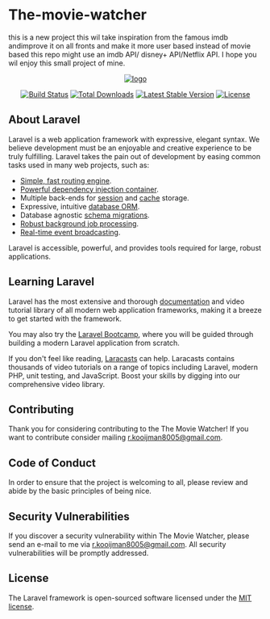 # The-movie-watcher
this is a new project this wil take inspiration from the famous imdb andimprove it on all fronts and make it more user based instead of movie based this repo might use an imdb API/ disney+ API/Netflix API.
I hope you wil enjoy this small project of mine.
<p align="center"><a href="https://rens-kooijman.com" target="_blank"><img src="https://rens-kooijman.com/images/favico1.png" alt="logo"></a></p>

<p align="center">
<a href="https://github.com/laravel/framework/actions"><img src="https://github.com/laravel/framework/workflows/tests/badge.svg" alt="Build Status"></a>
<a href="https://packagist.org/packages/laravel/framework"><img src="https://img.shields.io/packagist/dt/laravel/framework" alt="Total Downloads"></a>
<a href="https://packagist.org/packages/laravel/framework"><img src="https://img.shields.io/packagist/v/laravel/framework" alt="Latest Stable Version"></a>
<a href="https://packagist.org/packages/laravel/framework"><img src="https://img.shields.io/packagist/l/laravel/framework" alt="License"></a>
</p>

## About Laravel

Laravel is a web application framework with expressive, elegant syntax. We believe development must be an enjoyable and creative experience to be truly fulfilling. Laravel takes the pain out of development by easing common tasks used in many web projects, such as:

- [Simple, fast routing engine](https://laravel.com/docs/routing).
- [Powerful dependency injection container](https://laravel.com/docs/container).
- Multiple back-ends for [session](https://laravel.com/docs/session) and [cache](https://laravel.com/docs/cache) storage.
- Expressive, intuitive [database ORM](https://laravel.com/docs/eloquent).
- Database agnostic [schema migrations](https://laravel.com/docs/migrations).
- [Robust background job processing](https://laravel.com/docs/queues).
- [Real-time event broadcasting](https://laravel.com/docs/broadcasting).

Laravel is accessible, powerful, and provides tools required for large, robust applications.

## Learning Laravel

Laravel has the most extensive and thorough [documentation](https://laravel.com/docs) and video tutorial library of all modern web application frameworks, making it a breeze to get started with the framework.

You may also try the [Laravel Bootcamp](https://bootcamp.laravel.com), where you will be guided through building a modern Laravel application from scratch.

If you don't feel like reading, [Laracasts](https://laracasts.com) can help. Laracasts contains thousands of video tutorials on a range of topics including Laravel, modern PHP, unit testing, and JavaScript. Boost your skills by digging into our comprehensive video library.

## Contributing

Thank you for considering contributing to the The Movie Watcher! If you want to contribute consider mailing [r.kooijman8005@gmail.com](mailto:r.kooijman8005@gmail.com).

## Code of Conduct

In order to ensure that the project is welcoming to all, please review and abide by the basic principles of being nice.

## Security Vulnerabilities

If you discover a security vulnerability within The Movie Watcher, please send an e-mail to me via [r.kooijman8005@gmail.com](mailto:r.kooijman8005@gmail.com). All security vulnerabilities will be promptly addressed.

## License

The Laravel framework is open-sourced software licensed under the [MIT license](https://opensource.org/licenses/MIT).
